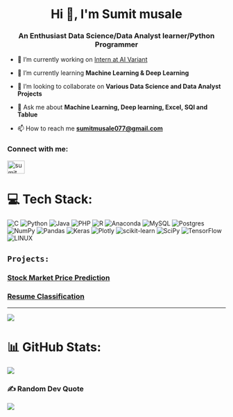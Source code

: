 <h1 align="center">Hi 👋, I'm Sumit musale</h1>
<h3 align="center">An Enthusiast Data Science/Data Analyst learner/Python Programmer</h3>

- 🔭 I’m currently working on [Intern at AI Variant](https://aivariant.com/)

- 🌱 I’m currently learning **Machine Learning & Deep Learning**

- 👯 I’m looking to collaborate on **Various Data Science and Data Analyst Projects**

- 💬 Ask me about **Machine Learning, Deep learning, Excel, SQl and Tablue**

- 📫 How to reach me **sumitmusale077@gmail.com**

<h3 align="left">Connect with me:</h3>
<p align="left">
<a href="https://linkedin.com/in/sumit musale" target="blank"><img align="center" src="https://raw.githubusercontent.com/rahuldkjain/github-profile-readme-generator/master/src/images/icons/Social/linked-in-alt.svg" alt="sumit musale" height="30" width="40" /></a>
</p>

# 💻 Tech Stack:
![C](https://img.shields.io/badge/c-%2300599C.svg?style=for-the-badge&logo=c&logoColor=white) ![Python](https://img.shields.io/badge/python-3670A0?style=for-the-badge&logo=python&logoColor=ffdd54) ![Java](https://img.shields.io/badge/Java-ED8B00?style=for-the-badge&logo=openjdk&logoColor=white) ![PHP](https://img.shields.io/badge/php-%23777BB4.svg?style=for-the-badge&logo=php&logoColor=white) ![R](https://img.shields.io/badge/r-%23276DC3.svg?style=for-the-badge&logo=r&logoColor=white) ![Anaconda](https://img.shields.io/badge/Anaconda-%2344A833.svg?style=for-the-badge&logo=anaconda&logoColor=white) ![MySQL](https://img.shields.io/badge/mysql-%2300f.svg?style=for-the-badge&logo=mysql&logoColor=white) ![Postgres](https://img.shields.io/badge/postgres-%23316192.svg?style=for-the-badge&logo=postgresql&logoColor=white) ![NumPy](https://img.shields.io/badge/numpy-%23013243.svg?style=for-the-badge&logo=numpy&logoColor=white) ![Pandas](https://img.shields.io/badge/pandas-%23150458.svg?style=for-the-badge&logo=pandas&logoColor=white) ![Keras](https://img.shields.io/badge/Keras-%23D00000.svg?style=for-the-badge&logo=Keras&logoColor=white) ![Plotly](https://img.shields.io/badge/Plotly-%233F4F75.svg?style=for-the-badge&logo=plotly&logoColor=white) ![scikit-learn](https://img.shields.io/badge/scikit--learn-%23F7931E.svg?style=for-the-badge&logo=scikit-learn&logoColor=white) ![SciPy](https://img.shields.io/badge/SciPy-%230C55A5.svg?style=for-the-badge&logo=scipy&logoColor=%white) ![TensorFlow](https://img.shields.io/badge/TensorFlow-%23FF6F00.svg?style=for-the-badge&logo=TensorFlow&logoColor=white) ![LINUX](https://img.shields.io/badge/Linux-FCC624?style=for-the-badge&logo=linux&logoColor=black)

## `Projects:`
### [Stock Market Price Prediction](https://github.com/SumitMusale/Stock_price_prediction.git)
### [Resume Classification](https://github.com/SumitMusale/Resume_Classification)
---

![](https://github-readme-stats.vercel.app/api/top-langs/?username=sumitmusale&theme=tokyonight&hide_border=false&include_all_commits=false&count_private=false&layout=compact)



# 📊 GitHub Stats:

![](https://github-readme-streak-stats.herokuapp.com/?user=sumitmusale&theme=tokyonight&hide_border=false)<br/>


### ✍️ Random Dev Quote
![](https://quotes-github-readme.vercel.app/api?type=horizontal&theme=tokyonight)


